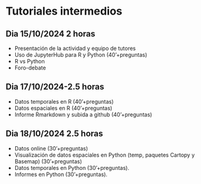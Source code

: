 # Tutoriales intermedios

## Dia 15/10/2024 2 horas

- Presentación de la actividad y equipo de tutores
- Uso de JupyterHub para R y Python (40’+preguntas)
- R vs Python
- Foro-debate

## Dia 17/10/2024-2.5 horas

- Datos temporales en R (40’+preguntas)
- Datos espaciales en R (40’+preguntas)
- Informe Rmarkdown y subida a github (40’+preguntas)

## Dia 18/10/2024 2.5 horas 

- Datos online (30’+preguntas)
- Visualización de datos espaciales en Python (temp, paquetes Cartopy y Basemap)  (30’+preguntas)
- Datos temporales en Python (30’+preguntas). 
- Informes en Python (30’+preguntas). 


